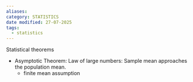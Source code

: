 ```yaml
---
aliases: 
category: STATISTICS
date modified: 27-07-2025
tags:
  - statistics
---
```

Statistical theorems
- Asymptotic Theorem: Law of large numbers: Sample mean approaches the population mean.
	- finite mean assumption